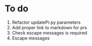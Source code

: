 # To do

1. Refactor updatePr.py parameters
2. Add proper link to markdown for prs
3. Check escape messages is required
4. Escape messages
